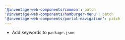 ```yaml
---
'@inventage-web-components/common': patch
'@inventage-web-components/hamburger-menu': patch
'@inventage-web-components/portal-navigation': patch
---
```


- Add keywords to `package.json`

